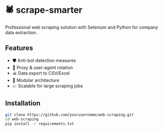 # 🕷️ scrape-smarter

Professional web scraping solution with Selenium and Python for company data extraction.

## Features

- 🛡️ Anti-bot detection measures
- 🔄 Proxy & user-agent rotation
- 📊 Data export to CSV/Excel
- 🧩 Modular architecture
- 📈 Scalable for large scraping jobs

## Installation

```bash
git clone https://github.com/yourusername/web-scraping.git
cd web-scraping
pip install -r requirements.txt